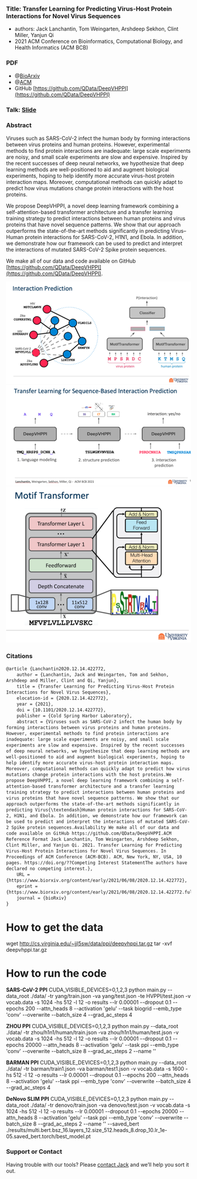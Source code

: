 ### Title: Transfer Learning for Predicting Virus-Host Protein Interactions for Novel Virus Sequences

+ authors: Jack Lanchantin, Tom Weingarten, Arshdeep Sekhon, Clint Miller, Yanjun Qi
+ 2021 ACM Conference on Bioinformatics, Computational Biology, and Health Informatics (ACM BCB)


### PDF

- @[BioArxiv](https://www.biorxiv.org/content/10.1101/2020.12.14.422772v2)
- @[ACM](https://dl.acm.org/doi/abs/10.1145/3459930.3469527)
- GitHub [https://github.com/QData/DeepVHPPI](https://github.com/QData/DeepVHPPI)


### Talk: [Slide](https://docs.google.com/presentation/d/1LfSVsZ2hSy7F-AVXt1WIUfT2Qsw-db7VITZhmifAniQ/edit)


### Abstract

Viruses such as SARS-CoV-2 infect the human body by forming interactions between virus proteins and human proteins. However, experimental methods to find protein interactions are inadequate: large scale experiments are noisy, and small scale experiments are slow and expensive. Inspired by the recent successes of deep neural networks, we hypothesize that deep learning methods are well-positioned to aid and augment biological experiments, hoping to help identify more accurate virus-host protein interaction maps. Moreover, computational methods can quickly adapt to predict how virus mutations change protein interactions with the host proteins.

We propose DeepVHPPI, a novel deep learning framework combining a self-attention-based transformer architecture and a transfer learning training strategy to predict interactions between human proteins and virus proteins that have novel sequence patterns. We show that our approach outperforms the state-of-the-art methods significantly in predicting Virus–Human protein interactions for SARS-CoV-2, H1N1, and Ebola. In addition, we demonstrate how our framework can be used to predict and interpret the interactions of mutated SARS-CoV-2 Spike protein sequences.

We make all of our data and code available on GitHub [https://github.com/QData/DeepVHPPI](https://github.com/QData/DeepVHPPI).


![demo1](zmedia/deepVH2.png)
![demo2](zmedia/deepVH3.png)
![demo3](zmedia/deepVH4.png)


### Citations

```
@article {Lanchantin2020.12.14.422772,
	author = {Lanchantin, Jack and Weingarten, Tom and Sekhon, Arshdeep and Miller, Clint and Qi, Yanjun},
	title = {Transfer Learning for Predicting Virus-Host Protein Interactions for Novel Virus Sequences},
	elocation-id = {2020.12.14.422772},
	year = {2021},
	doi = {10.1101/2020.12.14.422772},
	publisher = {Cold Spring Harbor Laboratory},
	abstract = {Viruses such as SARS-CoV-2 infect the human body by forming interactions between virus proteins and human proteins. However, experimental methods to find protein interactions are inadequate: large scale experiments are noisy, and small scale experiments are slow and expensive. Inspired by the recent successes of deep neural networks, we hypothesize that deep learning methods are well-positioned to aid and augment biological experiments, hoping to help identify more accurate virus-host protein interaction maps. Moreover, computational methods can quickly adapt to predict how virus mutations change protein interactions with the host proteins.We propose DeepVHPPI, a novel deep learning framework combining a self-attention-based transformer architecture and a transfer learning training strategy to predict interactions between human proteins and virus proteins that have novel sequence patterns. We show that our approach outperforms the state-of-the-art methods significantly in predicting Virus{\textendash}Human protein interactions for SARS-CoV-2, H1N1, and Ebola. In addition, we demonstrate how our framework can be used to predict and interpret the interactions of mutated SARS-CoV-2 Spike protein sequences.Availability We make all of our data and code available on GitHub https://github.com/QData/DeepVHPPI.ACM Reference Format Jack Lanchantin, Tom Weingarten, Arshdeep Sekhon, Clint Miller, and Yanjun Qi. 2021. Transfer Learning for Predicting Virus-Host Protein Interactions for Novel Virus Sequences. In Proceedings of ACM Conference (ACM-BCB). ACM, New York, NY, USA, 10 pages. https://doi.org/??Competing Interest StatementThe authors have declared no competing interest.},
	URL = {https://www.biorxiv.org/content/early/2021/06/08/2020.12.14.422772},
	eprint = {https://www.biorxiv.org/content/early/2021/06/08/2020.12.14.422772.full.pdf},
	journal = {bioRxiv}
}

```

# How to get the data

wget http://cs.virginia.edu/~jjl5sw/data/ppi/deepvhppi.tar.gz
tar -xvf deepvhppi.tar.gz

# How to run the code 

**SARS-CoV-2 PPI**
CUDA_VISIBLE_DEVICES=0,1,2,3 python main.py --data_root ./data/ -tr yang/train.json -va yang/test.json -te  HVPPI/test.json -v vocab.data -s 1024 -hs 512 -l 12  -o results  --lr 0.00001 --dropout 0.1 --epochs 200 --attn_heads 8 --activation 'gelu' --task biogrid  --emb_type 'conv' --overwrite  --batch_size 4 --grad_ac_steps 4

**ZHOU PPI**
CUDA_VISIBLE_DEVICES=0,1,2,3 python main.py --data_root ./data/ -tr zhou/h1n1/human/train.json  -va zhou/h1n1/human/test.json -v vocab.data -s 1024 -hs 512 -l 12  -o results --lr 0.00001 --dropout 0.1 --epochs 20000 --attn_heads 8 --activation 'gelu' --task ppi --emb_type 'conv' --overwrite  --batch_size 8 --grad_ac_steps 2 --name '' 

**BARMAN PPI**
CUDA_VISIBLE_DEVICES=0,1,2,3 python main.py --data_root ./data/ -tr barman/train1.json  -va barman/test1.json -v vocab.data -s 1600 -hs 512 -l 12  -o results  --lr 0.00001 --dropout 0.1 --epochs 200 --attn_heads 8 --activation 'gelu' --task ppi  --emb_type 'conv' --overwrite  --batch_size 4 --grad_ac_steps 4

**DeNovo SLIM PPI**
CUDA_VISIBLE_DEVICES=0,1,2,3 python main.py --data_root ./data/ -tr denovo/train.json  -va denovo/test.json -v vocab.data -s 1024 -hs 512 -l 12  -o results --lr 0.00001 --dropout 0.1 --epochs 20000 --attn_heads 8 --activation 'gelu' --task ppi --emb_type 'conv' --overwrite  --batch_size 8 --grad_ac_steps 2 --name '' --saved_bert ./results/multi.bert.bsz_16.layers_12.size_512.heads_8.drop_10.lr_1e-05.saved_bert.torch/best_model.pt



### Support or Contact

Having trouble with our tools? Please [contact Jack](mailto:jacklanchantin@gmail.com) and we’ll help you sort it out.
